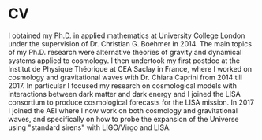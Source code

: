 # CV

I obtained my Ph.D. in applied mathematics at University College London under the supervision of Dr. Christian G. Boehmer in 2014. The main topics of my Ph.D. research were alternative theories of gravity and dynamical systems applied to cosmology. I then undertook my first postdoc at the Institut de Physique Théorique at CEA Saclay in France, where I worked on cosmology and gravitational waves with Dr. Chiara Caprini from 2014 till 2017. In particular I focused my research on cosmological models with interactions between dark matter and dark energy and I joined the LISA consortium to produce cosmological forecasts for the LISA mission. In 2017 I joined the AEI where I now work on both cosmology and gravitational waves, and specifically on how to probe the expansion of the Universe using "standard sirens" with LIGO/Virgo and LISA.
